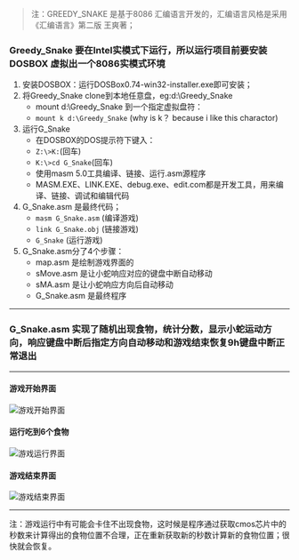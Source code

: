 > 注：GREEDY_SNAKE 是基于8086 汇编语言开发的，汇编语言风格是采用《汇编语言》第二版 王爽著；

### Greedy_Snake 要在Intel实模式下运行，所以运行项目前要安装DOSBOX 虚拟出一个8086实模式环境 ###
1. 安装DOSBOX：运行DOSBox0.74-win32-installer.exe即可安装；
2. 将Greedy_Snake clone到本地任意盘，eg:d:\Greedy_Snake
	- mount d:\Greedy_Snake 到一个指定虚拟盘符：
	- `mount k d:\Greedy_Snake`   (why is k？ because i like this charactor)
3. 运行G_Snake
	- 在DOSBOX的DOS提示符下键入：
	- `Z:\>K:`(回车)
	- `K:\>cd G_Snake`(回车)
	- 使用masm 5.0工具编译、链接、运行.asm源程序
	- MASM.EXE、LINK.EXE、debug.exe、edit.com都是开发工具，用来编译、链接、调试和编辑代码
4. G_Snake.asm 是最终代码；
	- `masm G_Snake.asm`  (编译游戏)
	- `link G_Snake.obj` (链接游戏)
	- `G_Snake`   (运行游戏)
5. G_Snake.asm分了4个步骤：
	 - map.asm 是绘制游戏界面的
	 - sMove.asm 是让小蛇响应对应的键盘中断自动移动
	 - sMA.asm  是让小蛇响应方向后自动移动
	 - G_Snake.asm 是最终程序

----------

### G_Snake.asm 实现了随机出现食物，统计分数，显示小蛇运动方向，响应键盘中断后指定方向自动移动和游戏结束恢复9h键盘中断正常退出  ###

----------
#### 游戏开始界面 ####
![游戏开始界面](https://github.com/meihao1203/Greedy_Snake/blob/master/G_Snake/1.png)
#### 运行吃到6个食物 ####
![游戏运行界面](https://github.com/meihao1203/Greedy_Snake/blob/master/G_Snake/2.png)
#### 游戏结束界面 ####
![游戏结束界面](https://github.com/meihao1203/Greedy_Snake/blob/master/G_Snake/3.png)


----------
注：游戏运行中有可能会卡住不出现食物，这时候是程序通过获取cmos芯片中的秒数来计算得出的食物位置不合理，正在重新获取新的秒数计算新的食物位置；很快就会恢复。

